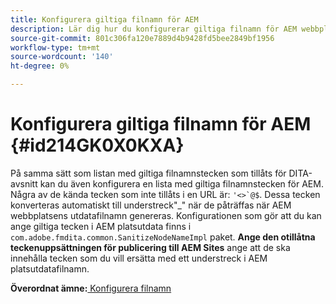 ```yaml
---
title: Konfigurera giltiga filnamn för AEM
description: Lär dig hur du konfigurerar giltiga filnamn för AEM webbplatsutdata
source-git-commit: 801c306fa120e7889d4b9428fd5bee2849bf1956
workflow-type: tm+mt
source-wordcount: '140'
ht-degree: 0%

---
```



# Konfigurera giltiga filnamn för AEM {#id214GK0X0KXA}

På samma sätt som listan med giltiga filnamnstecken som tillåts för DITA-avsnitt kan du även konfigurera en lista med giltiga filnamnstecken för AEM. Några av de kända tecken som inte tillåts i en URL är: ```'<>`@$```. Dessa tecken konverteras automatiskt till understreck&quot;_&quot; när de påträffas när AEM webbplatsens utdatafilnamn genereras. Konfigurationen som gör att du kan ange giltiga tecken i AEM platsutdata finns i `com.adobe.fmdita.common.SanitizeNodeNameImpl` paket. **Ange den otillåtna teckenuppsättningen för publicering till AEM Sites** ange att de ska innehålla tecken som du vill ersätta med ett understreck i AEM platsutdatafilnamn.

**Överordnat ämne:**[ Konfigurera filnamn](conf-file-names.md)


